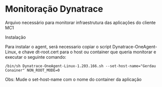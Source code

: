 
<h1 aligin="center"> Monitoração Dynatrace </h1>

<p aligin="justify"> Arquivo necessário para monitorar infraestrutura das aplicações do cliente MC1</p>

<p> Instalação</p>

<p>Para instalar o agent, será necessario copiar o script Dynatrace-OneAgent-Linux, e chave dt-root.cert para o host ou container que queria monitorar e executar o seguinte comando: </p>

```
/bin/sh Dynatrace-OneAgent-Linux-1.203.166.sh --set-host-name="Gerdau Conainer" NON_ROOT_MODE=0
```

Obs: Mude o set-host-name com o nome do container da aplicação
